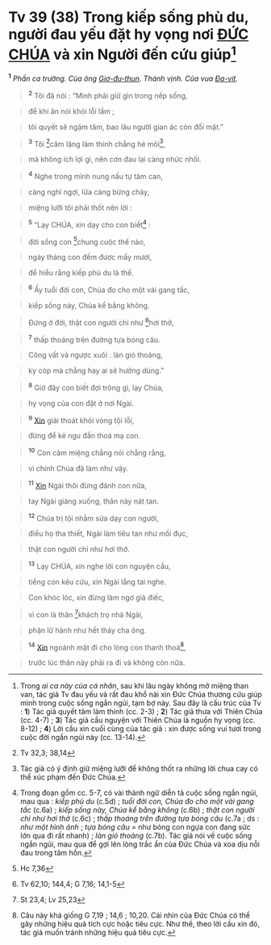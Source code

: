 # Tv 39 (38) Trong kiếp sống phù du, người đau yếu đặt hy vọng nơi [ĐỨC CHÚA]() và xin Người đến cứu giúp[^1]
<sup><b>1</b></sup> *Phần ca trưởng. Của ông [Giơ-đu-thun](). Thánh vịnh. Của vua [Đa-vít]().*


> <sup><b>2</b></sup> Tôi đã nói : “Mình phải giữ gìn trong nếp sống,
>


> để khi ăn nói khỏi lỗi lầm ;
>


> tôi quyết sẽ ngậm tăm, bao lâu người gian ác còn đối mặt.”
>


> <sup><b>3</b></sup> Tôi [^1*]câm lặng làm thinh chẳng hé môi[^2],
>


> mà không ích lợi gì, nên cơn đau lại càng nhức nhối.
>


> <sup><b>4</b></sup> Nghe trong mình nung nấu tự tâm can,
>


> càng nghĩ ngợi, lửa càng bừng cháy,
>


> miệng lưỡi tôi phải thốt nên lời :
>


> <sup><b>5</b></sup> “Lạy CHÚA, xin dạy cho con biết[^3] :
>


> đời sống con [^2*]chung cuộc thế nào,
>


> ngày tháng con đếm được mấy mươi,
>


> để hiểu rằng kiếp phù du là thế.
>


> <sup><b>6</b></sup> Ấy tuổi đời con, Chúa đo cho một vài gang tấc,
>


> kiếp sống này, Chúa kể bằng không.
>


> Đứng ở đời, thật con người chỉ như [^3*]hơi thở,
>


> <sup><b>7</b></sup> thấp thoáng trên đường tựa bóng câu.
>


> Công vất vả ngược xuôi : làn gió thoảng,
>


> ky cóp mà chẳng hay ai sẽ hưởng dùng.”
>


> <sup><b>8</b></sup> Giờ đây con biết đợi trông gì, lạy Chúa,
>


> hy vọng của con đặt ở nơi Ngài.
>


> <sup><b>9</b></sup> [Xin]() giải thoát khỏi vòng tội lỗi,
>


> đừng để kẻ ngu đần thoá mạ con.
>


> <sup><b>10</b></sup> Con câm miệng chẳng nói chẳng rằng,
>


> vì chính Chúa đã làm như vậy.
>


> <sup><b>11</b></sup> [Xin]() Ngài thôi đừng đánh con nữa,
>


> tay Ngài giáng xuống, thân này nát tan.
>


> <sup><b>12</b></sup> Chúa trị tội nhằm sửa dạy con người,
>


> điều họ tha thiết, Ngài làm tiêu tan như mối đục,
>


> thật con người chỉ như hơi thở.
>


> <sup><b>13</b></sup> Lạy CHÚA, xin nghe lời con nguyện cầu,
>


> tiếng con kêu cứu, xin Ngài lắng tai nghe.
>


> Con khóc lóc, xin đừng làm ngơ giả điếc,
>


> vì con là thân [^4*]khách trọ nhà Ngài,
>


> phận lữ hành như hết thảy cha ông.
>


> <sup><b>14</b></sup> [Xin]() ngoảnh mặt đi cho lòng con thanh thoả[^4],
>


> trước lúc thân này phải ra đi và không còn nữa.
>

[^1]: Trong *ai ca này của cá nhân*, sau khi lâu ngày không mở miệng than van, tác giả Tv đau yếu và rất đau khổ nài xin Đức Chúa thương cứu giúp mình trong cuộc sống ngắn ngủi, tạm bợ này. Sau đây là cấu trúc của Tv : **1**) Tác giả quyết tâm làm thinh (cc. 2-3) ; **2**) Tác giả thưa với Thiên Chúa (cc. 4-7) ; **3**) Tác giả cầu nguyện với Thiên Chúa là nguồn hy vọng (cc. 8-12) ; **4**) Lời cầu xin cuối cùng của tác giả : xin được sống vui tươi trong cuộc đời ngắn ngủi này (cc. 13-14).
[^2]: Tác giả có ý định giữ miệng lưỡi để không thốt ra những lời chua cay có thể xúc phạm đến Đức Chúa.
[^3]: Trong đoạn gồm cc. 5-7, có vài thành ngữ diễn tả cuộc sống ngắn ngủi, mau qua : *kiếp phù du* (c.5d) ; *tuổi đời con, Chúa đo cho một vài gang tấc* (c.6a) ; *kiếp sống này, Chúa kể bằng không* (c.6b) ; *thật con người chỉ như hơi thở* (c.6c) ; *thấp thoáng trên đường tựa bóng câu* (c.7a ; ds : *như một hình ảnh* ; *tựa bóng câu* = như bóng con ngựa con đang sức lớn qua đi rất nhanh) ; *làn gió thoảng* (c.7b). Tác giả nói về cuộc sống ngắn ngủi, mau qua để gợi lên lòng trắc ẩn của Đức Chúa và xoa dịu nỗi đau trong tâm hồn.
[^4]: Câu này khá giống G 7,19 ; 14,6 ; 10,20. Cái nhìn của Đức Chúa có thể gây những hiệu quả tích cực hoặc tiêu cực. Như thế, theo lời cầu xin đó, tác giả muốn tránh những hiệu quả tiêu cực.
[^1*]: Tv 32,3; 38,14
[^2*]: Hc 7,36
[^3*]: Tv 62,10; 144,4; G 7,16; 14,1-5
[^4*]: St 23,4; Lv 25,23